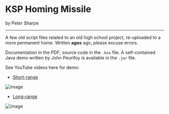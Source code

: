 # KSP Homing Missile

by Peter Sharpe

-----

A few old script files related to an old high school project, re-uploaded to a more permanent home. Written **ages** ago, please excuse errors.

Documentation in the PDF; source code in the `.kos` file. A self-contained Java demo written by John Peurifoy is available in the `.jar` file.

See YouTube videos here for demo:

* [Short-range](https://youtu.be/-blXSz-b0hw)

![image](https://user-images.githubusercontent.com/6295985/126352088-21327a8c-280b-4082-8a23-166ad71b6ac5.png)

* [Long-range](https://youtu.be/rhZ1_mOBDzQ)

![image](https://user-images.githubusercontent.com/6295985/126352154-4555d055-3f32-4b6c-a82e-475b8494000d.png)


